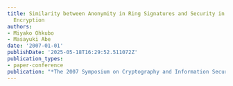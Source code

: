 ```yaml
---
title: Similarity between Anonymity in Ring Signatures and Security in Public-Key
  Encryption
authors:
- Miyako Ohkubo
- Masayuki Abe
date: '2007-01-01'
publishDate: '2025-05-18T16:29:52.511072Z'
publication_types:
- paper-conference
publication: "*The 2007 Symposium on Cryptography and Information Security (SCIS'07)*"
---
```


